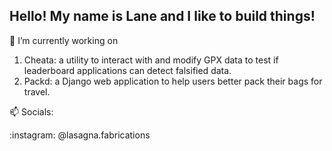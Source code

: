 ## Hello! My name is Lane and I like to build things!

<!--
**lanebobane/lanebobane** is a ✨ _special_ ✨ repository because its `README.md` (this file) appears on your GitHub profile.

Here are some ideas to get you started:

- 🔭 I’m currently working on ...
- 🌱 I’m currently learning ...
- 👯 I’m looking to collaborate on ...
- 🤔 I’m looking for help with ...
- 💬 Ask me about ...
- 📫 How to reach me: ...
- 😄 Pronouns: ...
- ⚡ Fun fact: ...
-->

🔭 I’m currently working on

1. Cheata: a utility to interact with and modify GPX data to test if leaderboard applications can detect falsified data.
2. Packd: a Django web application to help users better pack their bags for travel.

📫 Socials:

:instagram: @lasagna.fabrications



